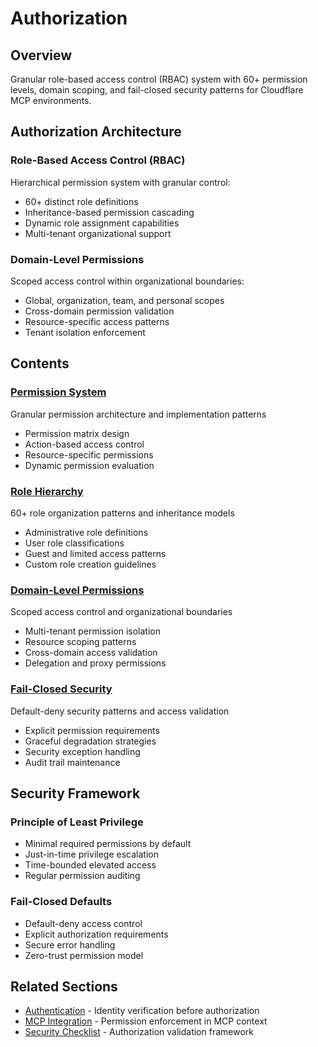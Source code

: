 # Authorization

## Overview
Granular role-based access control (RBAC) system with 60+ permission levels, domain scoping, and fail-closed security patterns for Cloudflare MCP environments.

## Authorization Architecture

### Role-Based Access Control (RBAC)
Hierarchical permission system with granular control:
- 60+ distinct role definitions
- Inheritance-based permission cascading
- Dynamic role assignment capabilities
- Multi-tenant organizational support

### Domain-Level Permissions
Scoped access control within organizational boundaries:
- Global, organization, team, and personal scopes
- Cross-domain permission validation
- Resource-specific access patterns
- Tenant isolation enforcement

## Contents

### [Permission System](permission-system.md)
Granular permission architecture and implementation patterns
- Permission matrix design
- Action-based access control
- Resource-specific permissions
- Dynamic permission evaluation

### [Role Hierarchy](role-hierarchy.md)
60+ role organization patterns and inheritance models
- Administrative role definitions
- User role classifications
- Guest and limited access patterns
- Custom role creation guidelines

### [Domain-Level Permissions](domain-level-permissions.md)
Scoped access control and organizational boundaries
- Multi-tenant permission isolation
- Resource scoping patterns
- Cross-domain access validation
- Delegation and proxy permissions

### [Fail-Closed Security](fail-closed-security.md)
Default-deny security patterns and access validation
- Explicit permission requirements
- Graceful degradation strategies
- Security exception handling
- Audit trail maintenance

## Security Framework

### Principle of Least Privilege
- Minimal required permissions by default
- Just-in-time privilege escalation
- Time-bounded elevated access
- Regular permission auditing

### Fail-Closed Defaults
- Default-deny access control
- Explicit authorization requirements
- Secure error handling
- Zero-trust permission model

## Related Sections
- [Authentication](../authentication/) - Identity verification before authorization
- [MCP Integration](../mcp-integration/) - Permission enforcement in MCP context
- [Security Checklist](../implementation/security-checklist.md) - Authorization validation framework